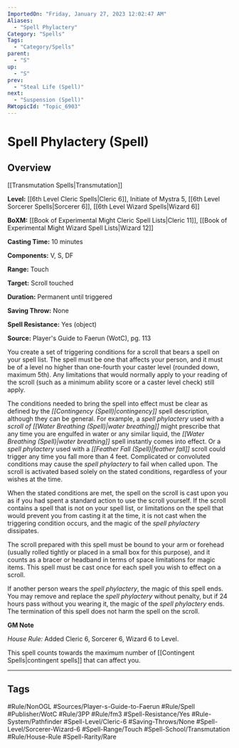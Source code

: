 ```yaml
---
ImportedOn: "Friday, January 27, 2023 12:02:47 AM"
Aliases:
  - "Spell Phylactery"
Category: "Spells"
Tags:
  - "Category/Spells"
parent:
  - "S"
up:
  - "S"
prev:
  - "Steal Life (Spell)"
next:
  - "Suspension (Spell)"
RWtopicId: "Topic_6903"
---
```

# Spell Phylactery (Spell)
## Overview
[[Transmutation Spells|Transmutation]]

**Level:** [[6th Level Cleric Spells|Cleric 6]], Initiate of Mystra 5, [[6th Level Sorcerer Spells|Sorcerer 6]], [[6th Level Wizard Spells|Wizard 6]]

**BoXM:** [[Book of Experimental Might Cleric Spell Lists|Cleric 11]], [[Book of Experimental Might Wizard Spell Lists|Wizard 12]]

**Casting Time:** 10 minutes

**Components:** V, S, DF

**Range:** Touch

**Target:** Scroll touched

**Duration:** Permanent until triggered

**Saving Throw:** None

**Spell Resistance:** Yes (object)

**Source:** Player's Guide to Faerun (WotC), pg. 113

You create a set of triggering conditions for a scroll that bears a spell on your spell list. The spell must be one that affects your person, and it must be of a level no higher than one-fourth your caster level (rounded down, maximum 5th). Any limitations that would normally apply to your reading of the scroll (such as a minimum ability score or a caster level check) still apply.

The conditions needed to bring the spell into effect must be clear as defined by the *[[Contingency (Spell)|contingency]]* spell description, although they can be general. For example, a *spell phylactery* used with a *scroll of* *[[Water Breathing (Spell)|water breathing]]* might prescribe that any time you are engulfed in water or any similar liquid, the *[[Water Breathing (Spell)|water breathing]]* spell instantly comes into effect. Or a *spell phylactery* used with a *[[Feather Fall (Spell)|feather fall]]* scroll could trigger any time you fall more than 4 feet. Complicated or convoluted conditions may cause the *spell phylactery* to fail when called upon. The scroll is activated based solely on the stated conditions, regardless of your wishes at the time.

When the stated conditions are met, the spell on the scroll is cast upon you as if you had spent a standard action to use the scroll yourself. If the scroll contains a spell that is not on your spell list, or limitations on the spell that would prevent you from casting it at the time, it is not cast when the triggering condition occurs, and the magic of the *spell phylactery* dissipates.

The scroll prepared with this spell must be bound to your arm or forehead (usually rolled tightly or placed in a small box for this purpose), and it counts as a bracer or headband in terms of space limitations for magic items. This spell must be cast once for each spell you wish to effect on a scroll.

If another person wears the *spell phylactery*, the magic of this spell ends. You may remove and replace the *spell phylactery* without penalty, but if 24 hours pass without you wearing it, the magic of the *spell phylactery* ends. The termination of this spell does not harm the spell on the scroll.

**GM Note**

*House Rule:* Added Cleric 6, Sorcerer 6, Wizard 6 to Level.

This spell counts towards the maximum number of [[Contingent Spells|contingent spells]] that can affect you.


---
## Tags
#Rule/NonOGL #Sources/Player-s-Guide-to-Faerun #Rule/Spell #Publisher/WotC #Rule/3PP #Rule/fm3 #Spell-Resistance/Yes #Rule-System/Pathfinder #Spell-Level/Cleric-6 #Saving-Throws/None #Spell-Level/Sorcerer-Wizard-6 #Spell-Range/Touch #Spell-School/Transmutation #Rule/House-Rule #Spell-Rarity/Rare

